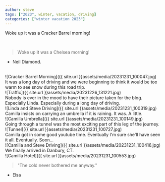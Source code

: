 ```yaml
---
author: steve
tags: ["2023", winter, vacation, driving]
categories: ["winter vacation 2023"]
---
```


Woke up it was a Cracker Barrel morning!  

<br/>

> Woke up it was a Chelsea morning!  

- Neil Diamond. 
<br/>
![Cracker Barrel Morning]({{ site.url }}assets/media/20231231_100047.jpg)
<br/>
It was a long day of driving and we were beginning to think it would be too warm to see snow during this road trip.  
<br/>
![Traffic]({{ site.url }}assets/media/20231226_131221.jpg)
<br/>
Nobody is ever in the mood to have their picture taken for the blog. Especially Linda. Especially during a long day of driving.  
<br/>
![Linda and Steve Driving]({{ site.url }}assets/media/20231231_100319.jpg)
<br/>
Camilla insists on carrying an umbrella if it is raining. It was. A little.  
<br/>
![Camilla Umbrella]({{ site.url }}assets/media/20231231_100149.jpg)
<br/>
Going through a tunnel was the most exciting part of this leg of the journey.  
<br/>
![Tunnel]({{ site.url }}assets/media/20231231_100727.jpg)
<br/>
Camilla got in some good youtube time. Eventually I'm sure she'll have seen it all. Eventually. Soon...  
<br/>
![Camilla and Steve Driving]({{ site.url }}assets/media/20231231_100416.jpg)
<br/>
We finally arrived in Danbury, CT.  
<br/>
![Camilla Hotel]({{ site.url }}assets/media/20231231_100553.jpg)
<br/>

> "The cold never bothered me anyway."

- Elsa
